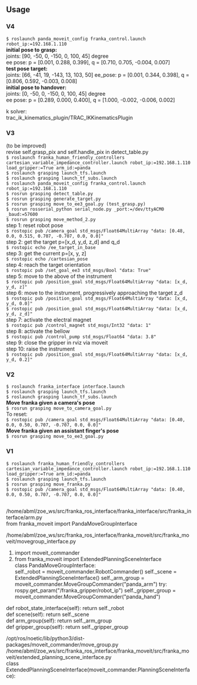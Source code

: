 ## Usage  
### V4  
`$ roslaunch panda_moveit_config franka_control.launch robot_ip:=192.168.1.110`  
__initial pose to grasp:__  
joints: [90, -50, 0, -150, 0, 100, 45] degree  
ee pose: p = [0.001, 0.288, 0.399], q = [0.710, 0.705, -0.004, 0.007]   
__test pose target:__   
joints: [66, -41, 19, -143, 13, 103, 50] 
ee_pose: p = [0.001, 0.344, 0.398], q = [0.806, 0.592, -0.003, 0.008]   
__initial pose to handover:__  
joints: [0, -50, 0, -150, 0, 100, 45] degree  
ee pose: p = [0.289, 0.000, 0.400], q = [1.000, -0.002, -0.006, 0.002]   

k solver:  
trac_ik_kinematics_plugin/TRAC_IKKinematicsPlugin


### V3  
(to be improved)  
revise self.grasp\_pix and self.handle\_pix in detect_table.py   
`$ roslaunch franka_human_friendly_controllers cartesian_variable_impedance_controller.launch robot_ip:=192.168.1.110 load_gripper:=True arm_id:=panda`  
`$ roslaunch grasping launch_tfs.launch`  
`$ roslaunch grasping launch_tf_subs.launch`  
`$ roslaunch panda_moveit_config franka_control.launch robot_ip:=192.168.1.110`  
`$ rosrun grasping detect_table.py`  
`$ rosrun grasping generate_target.py`  
`$ rosrun grasping move_to_ee3_goal.py (test_grasp.py)`  
`$ rosrun rosserial_python serial_node.py _port:=/dev/ttyACM0 _baud:=57600`  
`$ rosrun grasping move_method_2.py`  
step 1: reset robot pose    
`$ rostopic pub /camera_goal std_msgs/Float64MultiArray "data: [0.48, 0.0, 0.515, 0.707, -0.707, 0.0, 0.0]" `  
step 2: get the target p=\[x\_d, y\_d, z\_d\] and q\_d  
`$ rostopic echo /ee_target_in_base`  
step 3: get the current p=\[x, y, z\]  
`$ rostopic echo /cartesian_pose`  
step 4: reach the target orientation  
`$ rostopic pub /set_goal_ee3 std_msgs/Bool "data: True" `  
step 5: move to the above of the instrument  
`$ rostopic pub /position_goal std_msgs/Float64MultiArray "data: [x_d, y_d, z]" `  
step 6: move to the instrument, progressively approaching the target z_d   
`$ rostopic pub /position_goal std_msgs/Float64MultiArray "data: [x_d, y_d, 0.0]" `  
`$ rostopic pub /position_goal std_msgs/Float64MultiArray "data: [x_d, y_d, z_d]" `  
step 7: activate the electral magnet  
`$ rostopic pub /control_magnet std_msgs/Int32 "data: 1"`  
step 8: activate the bellow  
`$ rostopic pub /control_pump std_msgs/Float64 "data: 3.8"`  
step 9: close the gripper in rviz via moveit  
step 10: raise the instrument  
`$ rostopic pub /position_goal std_msgs/Float64MultiArray "data: [x_d, y_d, 0.2]" `  

### V2  
`$ roslaunch franka_interface interface.launch`  
`$ roslaunch grasping launch_tfs.launch`  
`$ roslaunch grasping launch_tf_subs.launch`  
__Move franka given a camera's pose__  
`$ rosrun grasping move_to_camera_goal.py`  
To reset:  
`$ rostopic pub /camera_goal std_msgs/Float64MultiArray "data: [0.40, 0.0, 0.50, 0.707, -0.707, 0.0, 0.0]"`  
__Move franka given an assistant finger's pose__  
`$ rosrun grasping move_to_ee3_goal.py`  

### V1  
`$ roslaunch franka_human_friendly_controllers cartesian_variable_impedance_controller.launch robot_ip:=192.168.1.110 load_gripper:=True arm_id:=panda`  
`$ roslaunch grasping launch_tfs.launch`  
`$ rosrun grasping move_franka.py`  
`$ rostopic pub /camera_goal std_msgs/Float64MultiArray "data: [0.40, 0.0, 0.50, 0.707, -0.707, 0.0, 0.0]"`  

##  

/home/abml/zoe_ws/src/franka_ros_interface/franka_interface/src/franka_interface/arm.py  
from franka_moveit import PandaMoveGroupInterface  


/home/abml/zoe_ws/src/franka_ros_interface/franka_moveit/src/franka_moveit/movegroup_interface.py  
1. import moveit_commander  
2. from franka_moveit import ExtendedPlanningSceneInterface  
class PandaMoveGroupInterface:  
  self._robot = moveit_commander.RobotCommander()
  self._scene = ExtendedPlanningSceneInterface()
  self._arm_group = moveit_commander.MoveGroupCommander("panda_arm")
  try:
    rospy.get_param("/franka_gripper/robot_ip")
    self._gripper_group = moveit_commander.MoveGroupCommander("panda_hand")

  def robot_state_interface(self):  return self._robot  
  def scene(self):  return self._scene  
  def arm_group(self):  return self._arm_group  
  def gripper_group(self):  return self._gripper_group

/opt/ros/noetic/lib/python3/dist-packages/moveit_commander/move_group.py
/home/abml/zoe_ws/src/franka_ros_interface/franka_moveit/src/franka_moveit/extended_planning_scene_interface.py  
class ExtendedPlanningSceneInterface(moveit_commander.PlanningSceneInterface):
